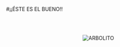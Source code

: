 #¡¡ÉSTE ES EL BUENO!!

<br></br>
<p align="center">
  <img src="https://i.pinimg.com/originals/1f/71/fd/1f71fd30ff5f7febb8346a0e0dd51d00.gif" alt="ARBOLITO"/>
</p>


